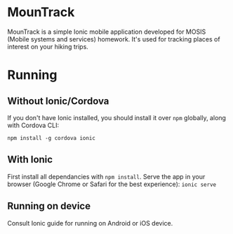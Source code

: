 # MounTrack

MounTrack is a simple Ionic mobile application developed for MOSIS (Mobile systems and services) homework.
It's used for tracking places of interest on your hiking trips.

# Running

## Without Ionic/Cordova

If you don't have Ionic installed, you should install it over `npm` globally, along with Cordova CLI:

`npm install -g cordova ionic`

## With Ionic

First install all dependancies with `npm install`.
Serve the app in your browser (Google Chrome or Safari for the best experience): `ionic serve`

## Running on device

Consult Ionic guide for running on Android or iOS device.

